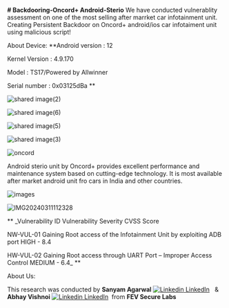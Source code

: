 **# Backdooring-Oncord+ Android-Sterio**
We have conducted vulnerablity assessment on one of the most selling after marrket car infotainment unit.
Creating Persistent Backdoor on Oncord+ android/ios car infotaiment unit using malicious script!

About Device:
**Android version : 12

Kernel Version : 4.9.170

Model : TS17/Powered by Allwinner

Serial number : 0x03125dBa
**

![shared image(2)](https://github.com/abbiy/Backdooring-Oncord-Android-Sterio-/assets/19267773/edc00056-2786-49a7-8481-1c2512be0156)

![shared image(6)](https://github.com/abbiy/Backdooring-Oncord-Android-Sterio-/assets/19267773/bde5d881-242b-405e-9a7b-3dae32cafd6f)

![shared image(5)](https://github.com/abbiy/Backdooring-Oncord-Android-Sterio-/assets/19267773/79d3a5b3-c5aa-4e54-a8a6-88f64b34f560)

![shared image(3)](https://github.com/abbiy/Backdooring-Oncord-Android-Sterio-/assets/19267773/db69a10f-0e96-4103-8148-97a59de2550a)

![oncord](https://github.com/abbiy/Backdooring-Oncord-Android-Sterio-/assets/19267773/9534231e-3f09-4ce2-86ab-d8cdb72aa88a)

Android sterio unit by Oncord+ provides excellent performance and maintenance system based on cutting-edge technology. It is most available after market android unit fro cars in India and other countries. 

![images](https://github.com/abbiy/Backdooring-Oncord-Android-Sterio-/assets/19267773/2ae45535-3819-4602-8fc4-cec3a07fe206)

![IMG20240311112328](https://github.com/abbiy/Backdooring-Oncord-Android-Sterio-/assets/19267773/7ce996ac-7cb4-4b84-92e7-cae389960646)

**
_Vulnerability ID	Vulnerability	Severity	CVSS Score

NW-VUL-01	Gaining Root access of the Infotainment Unit by exploiting ADB port	HIGH -	8.4

HW-VUL-02	Gaining Root access through UART Port – Improper Access Control	MEDIUM - 6.4_
**

About Us: 

This research was conducted by **Sanyam Agarwal**  [![Linkedin](https://i.stack.imgur.com/gVE0j.png) LinkedIn](https://www.linkedin.com/in/sanyam-a-2b2b5510/)
&nbsp; & **Abhay Vishnoi** [![Linkedin](https://i.stack.imgur.com/gVE0j.png) LinkedIn](https://www.linkedin.com/in/abhay-vishnoi3)
&nbsp;from **FEV Secure Labs** 
